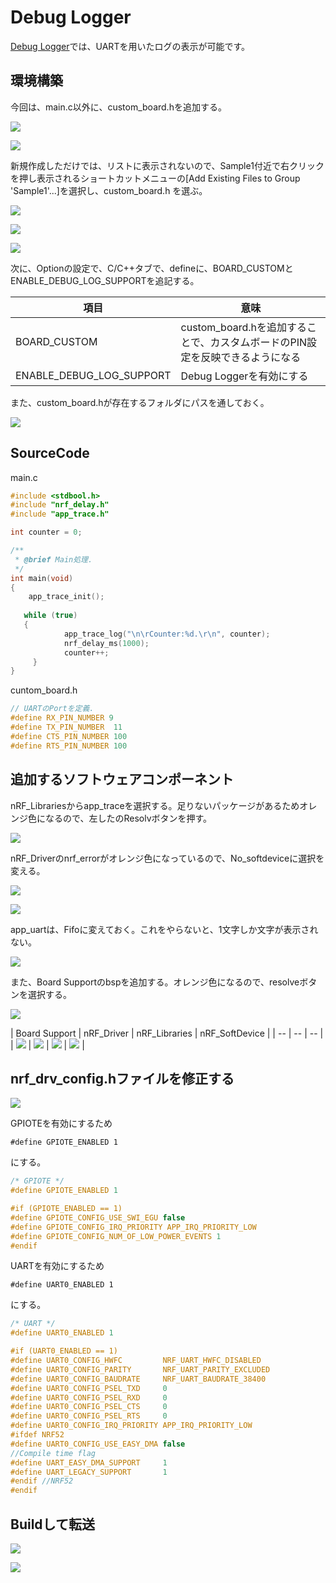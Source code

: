 # Debug Logger

[Debug Logger](
http://infocenter.nordicsemi.com/index.jsp?topic=%2Fcom.nordic.infocenter.sdk51.v10.0.0%2Fgroup__app__trace.html&cp=4_1_0_6_7_20)では、UARTを用いたログの表示が可能です。

## 環境構築

今回は、main.c以外に、custom_board.hを追加する。

![](../img/dev/nrf/nrf_log001.png)

![](../img/dev/nrf/nrf_log002.png)

新規作成しただけでは、リストに表示されないので、Sample1付近で右クリックを押し表示されるショートカットメニューの[Add Existing Files to Group 'Sample1'...]を選択し、custom_board.h を選ぶ。

![](../img/dev/nrf/nrf_log003.png)

![](../img/dev/nrf/nrf_log004.png)

![](../img/dev/nrf/nrf_log005.png)

次に、Optionの設定で、C/C++タブで、defineに、BOARD_CUSTOMとENABLE_DEBUG_LOG_SUPPORTを追記する。


| 項目 | 意味 |
| -- | -- |
| BOARD_CUSTOM | custom_board.hを追加することで、カスタムボードのPIN設定を反映できるようになる |
| ENABLE_DEBUG_LOG_SUPPORT | Debug Loggerを有効にする|

また、custom_board.hが存在するフォルダにパスを通しておく。

![](../img/dev/nrf/nrf_log006.png)

## SourceCode

main.c
```c
#include <stdbool.h>
#include "nrf_delay.h"
#include "app_trace.h"

int counter = 0;

/**
 * @brief Main処理.
 */
int main(void)
{
	app_trace_init();
	
   while (true)
   {
			app_trace_log("\n\rCounter:%d.\r\n", counter);
			nrf_delay_ms(1000);
			counter++;
	 }
}
```

cuntom_board.h
```h
// UARTのPortを定義.
#define RX_PIN_NUMBER 9
#define TX_PIN_NUMBER  11
#define CTS_PIN_NUMBER 100
#define RTS_PIN_NUMBER 100
```

## 追加するソフトウェアコンポーネント

nRF_Librariesからapp_traceを選択する。足りないパッケージがあるためオレンジ色になるので、左したのResolvボタンを押す。

![](../img/dev/nrf/nrf_log007.png)

nRF_Driverのnrf_errorがオレンジ色になっているので、No_softdeviceに選択を変える。

![](../img/dev/nrf/nrf_log008.png)

![](../img/dev/nrf/nrf_log009.png)

app_uartは、Fifoに変えておく。これをやらないと、1文字しか文字が表示されない。

![](../img/dev/nrf/nrf_log010.png)

また、Board Supportのbspを追加する。オレンジ色になるので、resolveボタンを選択する。

![](../img/dev/nrf/nrf_log011.png)

| Board Support | nRF_Driver | nRF_Libraries | nRF_SoftDevice |
| -- | -- | -- |
| ![](../img/dev/nrf/nrf_log104.png) | ![](../img/dev/nrf/nrf_log101.png) | ![](../img/dev/nrf/nrf_log102.png) | ![](../img/dev/nrf/nrf_log103.png) |

## nrf_drv_config.hファイルを修正する

![](../img/dev/nrf/nrf_log012.png)

GPIOTEを有効にするため

    #define GPIOTE_ENABLED 1

にする。

```c
/* GPIOTE */
#define GPIOTE_ENABLED 1

#if (GPIOTE_ENABLED == 1)
#define GPIOTE_CONFIG_USE_SWI_EGU false
#define GPIOTE_CONFIG_IRQ_PRIORITY APP_IRQ_PRIORITY_LOW
#define GPIOTE_CONFIG_NUM_OF_LOW_POWER_EVENTS 1
#endif
```

UARTを有効にするため

    #define UART0_ENABLED 1

にする。

```c
/* UART */
#define UART0_ENABLED 1

#if (UART0_ENABLED == 1)
#define UART0_CONFIG_HWFC         NRF_UART_HWFC_DISABLED
#define UART0_CONFIG_PARITY       NRF_UART_PARITY_EXCLUDED
#define UART0_CONFIG_BAUDRATE     NRF_UART_BAUDRATE_38400
#define UART0_CONFIG_PSEL_TXD     0
#define UART0_CONFIG_PSEL_RXD     0
#define UART0_CONFIG_PSEL_CTS     0
#define UART0_CONFIG_PSEL_RTS     0
#define UART0_CONFIG_IRQ_PRIORITY APP_IRQ_PRIORITY_LOW
#ifdef NRF52
#define UART0_CONFIG_USE_EASY_DMA false
//Compile time flag
#define UART_EASY_DMA_SUPPORT     1
#define UART_LEGACY_SUPPORT       1
#endif //NRF52
#endif
```

## Buildして転送

![](../img/dev/nrf/nrf_uart028.png)

![](../img/dev/nrf/nrf_uart029.png)